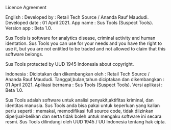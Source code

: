 Licence Agreement 

English : 
Developed by : Retail Tech Source / Ananda Rauf Maududi.
Developed date : 01 April 2021.
App name : Sus Tools (Suspect Tools).
Version app : Beta 1.0.

Sus Tools is software for analytics disease, criminal activity and human identation.
Sus Tools you can use for your needs and you have the right to use it, but you are not entitled to be traded and not allowed to claim that this software belongs.

Sus Tools protected by UUD 1945 Indonesia about copyright.

Indonesia : 
Diciptakan dan dikembangkan oleh : Retail Tech Source / Ananda Rauf Maududi.
Tanggal,bulan,tahun diciptakan dan dikembangkan : 01 April 2021.
Aplikasi bernama : Sus Tools (Suspect Tools).
Versi aplikasi : Beta 1.0.

Sus Tools adalah software untuk analisi penyakit,aktifitas kriminal, dan identitas manusia.
Sus Tools anda bisa pakai untuk keperluan yang kalian perlu seperti : memakai, memodifikasi full source code, tidak diizinkan diperjual-belikan dan serta tidak boleh untuk mengaku software ini secara resmi.
Sus Tools dilindungi oleh UUD 1945 / UU Indonesia tentang hak cipta.

